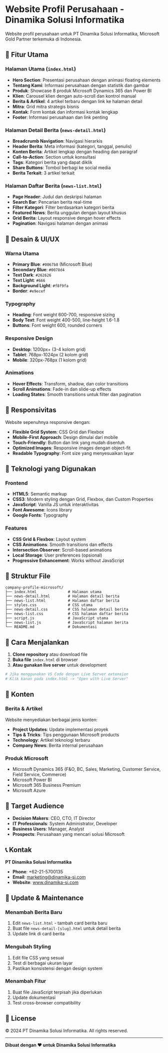 # Website Profil Perusahaan - Dinamika Solusi Informatika

Website profil perusahaan untuk PT Dinamika Solusi Informatika, Microsoft Gold Partner terkemuka di Indonesia.

## 🚀 Fitur Utama

### Halaman Utama (`index.html`)
- **Hero Section**: Presentasi perusahaan dengan animasi floating elements
- **Tentang Kami**: Informasi perusahaan dengan statistik dan gambar
- **Produk**: Showcase 8 produk Microsoft Dynamics 365 dan Power BI
- **Klien**: Carousel klien dengan auto-scroll dan kontrol manual
- **Berita & Artikel**: 4 artikel terbaru dengan link ke halaman detail
- **Mitra**: Grid mitra strategis bisnis
- **Kontak**: Form kontak dan informasi kontak lengkap
- **Footer**: Informasi perusahaan dan link penting

### Halaman Detail Berita (`news-detail.html`)
- **Breadcrumb Navigation**: Navigasi hierarkis
- **Header Berita**: Meta informasi (kategori, tanggal, penulis)
- **Konten Berita**: Artikel lengkap dengan heading dan paragraf
- **Call-to-Action**: Section untuk konsultasi
- **Tags**: Kategori berita yang dapat diklik
- **Share Buttons**: Tombol berbagi ke social media
- **Berita Terkait**: 3 artikel terkait

### Halaman Daftar Berita (`news-list.html`)
- **Page Header**: Judul dan deskripsi halaman
- **Search Bar**: Pencarian berita real-time
- **Filter Kategori**: Filter berdasarkan kategori berita
- **Featured News**: Berita unggulan dengan layout khusus
- **Grid Berita**: Layout responsive dengan hover effects
- **Pagination**: Navigasi halaman dengan animasi

## 🎨 Desain & UI/UX

### Warna Utama
- **Primary Blue**: `#0067b8` (Microsoft Blue)
- **Secondary Blue**: `#0078d4`
- **Text Dark**: `#262626`
- **Text Light**: `#666`
- **Background Light**: `#f8f9fa`
- **Border**: `#e9ecef`

### Typography
- **Heading**: Font weight 600-700, responsive sizing
- **Body Text**: Font weight 400-500, line-height 1.6-1.8
- **Buttons**: Font weight 600, rounded corners

### Responsive Design
- **Desktop**: 1200px+ (3-4 kolom grid)
- **Tablet**: 768px-1024px (2 kolom grid)
- **Mobile**: 320px-768px (1 kolom grid)

### Animations
- **Hover Effects**: Transform, shadow, dan color transitions
- **Scroll Animations**: Fade-in dan slide-up effects
- **Loading States**: Smooth transitions untuk filter dan pagination

## 📱 Responsivitas

Website sepenuhnya responsive dengan:
- **Flexible Grid System**: CSS Grid dan Flexbox
- **Mobile-First Approach**: Design dimulai dari mobile
- **Touch-Friendly**: Button dan link yang mudah disentuh
- **Optimized Images**: Responsive images dengan object-fit
- **Readable Typography**: Font size yang menyesuaikan layar

## 🔧 Teknologi yang Digunakan

### Frontend
- **HTML5**: Semantic markup
- **CSS3**: Modern styling dengan Grid, Flexbox, dan Custom Properties
- **JavaScript**: Vanilla JS untuk interaktivitas
- **Font Awesome**: Icons library
- **Google Fonts**: Typography

### Features
- **CSS Grid & Flexbox**: Layout system
- **CSS Animations**: Smooth transitions dan effects
- **Intersection Observer**: Scroll-based animations
- **Local Storage**: User preferences (opsional)
- **Progressive Enhancement**: Works without JavaScript

## 📁 Struktur File

```
company-profile-microsoft/
├── index.html              # Halaman utama
├── news-detail.html        # Halaman detail berita
├── news-list.html          # Halaman daftar berita
├── styles.css              # CSS utama
├── news-detail.css         # CSS halaman detail berita
├── news-list.css           # CSS halaman daftar berita
├── script.js               # JavaScript utama
├── news-list.js            # JavaScript halaman berita
└── README.md               # Dokumentasi
```

## 🚀 Cara Menjalankan

1. **Clone repository** atau download file
2. **Buka file** `index.html` di browser
3. **Atau gunakan live server** untuk development

```bash
# Jika menggunakan VS Code dengan Live Server extension
# Klik kanan pada index.html -> "Open with Live Server"
```

## 📝 Konten

### Berita & Artikel
Website menyediakan berbagai jenis konten:
- **Project Updates**: Update implementasi proyek
- **Tips & Tricks**: Tips penggunaan Microsoft products
- **Technology**: Artikel teknologi terbaru
- **Company News**: Berita internal perusahaan

### Produk Microsoft
- Microsoft Dynamics 365 (F&O, BC, Sales, Marketing, Customer Service, Field Service, Commerce)
- Microsoft Power BI
- Microsoft 365 Business Premium
- Microsoft Azure

## 🎯 Target Audience

- **Decision Makers**: CEO, CTO, IT Director
- **IT Professionals**: System Administrator, Developer
- **Business Users**: Manager, Analyst
- **Prospects**: Perusahaan yang mencari solusi Microsoft

## 📞 Kontak

**PT Dinamika Solusi Informatika**
- **Phone**: +62-21-5700135
- **Email**: marketing@dinamika-si.com
- **Website**: www.dinamika-si.com

## 🔄 Update & Maintenance

### Menambah Berita Baru
1. Edit `news-list.html` - tambah card berita baru
2. Buat file `news-detail-[slug].html` untuk detail berita
3. Update link di card berita

### Mengubah Styling
1. Edit file CSS yang sesuai
2. Test di berbagai ukuran layar
3. Pastikan konsistensi dengan design system

### Menambah Fitur
1. Buat file JavaScript terpisah jika diperlukan
2. Update dokumentasi
3. Test cross-browser compatibility

## 📄 License

© 2024 PT Dinamika Solusi Informatika. All rights reserved.

---

**Dibuat dengan ❤️ untuk Dinamika Solusi Informatika** 